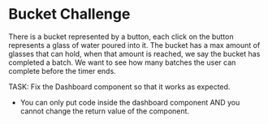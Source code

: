 # Bucket Challenge

There is a bucket represented by a button, each click on the button represents a glass of water poured into it. 
The bucket has a max amount of glasses that can hold, when that amount is reached, we say the bucket has completed a batch. 
We want to see how many batches the user can complete before the timer ends.
 
TASK: Fix the Dashboard component so that it works as expected. 

- You can only put code inside the dashboard component AND you cannot change the return value of the component.